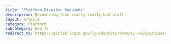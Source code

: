 ```yaml
---
title: "Platform Disaster Runbooks"
description: Recovering from really really bad stuff
layout: article
category: Platform
subcategory: How To
redirect_to: https://gitlab.login.gov/lg/identity-devops/-/wikis/Disaster-Recovery:-Recovering-RDS-and-KMS
---
```


